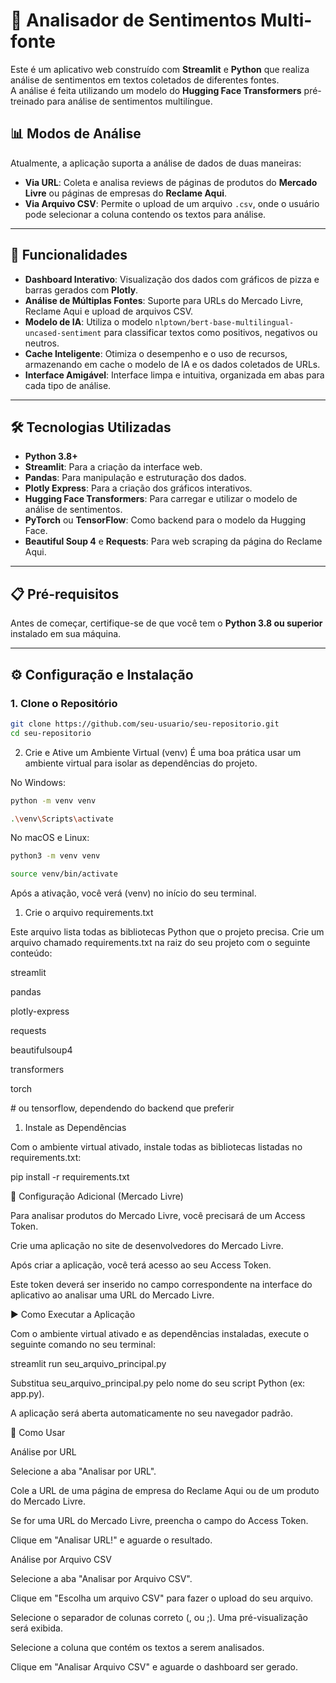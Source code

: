 # 🤖 Analisador de Sentimentos Multi-fonte

Este é um aplicativo web construído com **Streamlit** e **Python** que realiza análise de sentimentos em textos coletados de diferentes fontes.  
A análise é feita utilizando um modelo do **Hugging Face Transformers** pré-treinado para análise de sentimentos multilíngue.

## 📊 Modos de Análise
Atualmente, a aplicação suporta a análise de dados de duas maneiras:

- **Via URL**: Coleta e analisa reviews de páginas de produtos do **Mercado Livre** ou páginas de empresas do **Reclame Aqui**.
- **Via Arquivo CSV**: Permite o upload de um arquivo `.csv`, onde o usuário pode selecionar a coluna contendo os textos para análise.

---

## 🚀 Funcionalidades

- **Dashboard Interativo**: Visualização dos dados com gráficos de pizza e barras gerados com **Plotly**.
- **Análise de Múltiplas Fontes**: Suporte para URLs do Mercado Livre, Reclame Aqui e upload de arquivos CSV.
- **Modelo de IA**: Utiliza o modelo `nlptown/bert-base-multilingual-uncased-sentiment` para classificar textos como positivos, negativos ou neutros.
- **Cache Inteligente**: Otimiza o desempenho e o uso de recursos, armazenando em cache o modelo de IA e os dados coletados de URLs.
- **Interface Amigável**: Interface limpa e intuitiva, organizada em abas para cada tipo de análise.

---

## 🛠️ Tecnologias Utilizadas

- **Python 3.8+**
- **Streamlit**: Para a criação da interface web.
- **Pandas**: Para manipulação e estruturação dos dados.
- **Plotly Express**: Para a criação dos gráficos interativos.
- **Hugging Face Transformers**: Para carregar e utilizar o modelo de análise de sentimentos.
- **PyTorch** ou **TensorFlow**: Como backend para o modelo da Hugging Face.
- **Beautiful Soup 4** e **Requests**: Para web scraping da página do Reclame Aqui.

---

## 📋 Pré-requisitos

Antes de começar, certifique-se de que você tem o **Python 3.8 ou superior** instalado em sua máquina.

---

## ⚙️ Configuração e Instalação

### 1. Clone o Repositório
```bash
git clone https://github.com/seu-usuario/seu-repositorio.git
cd seu-repositorio
```

2. Crie e Ative um Ambiente Virtual (venv)
É uma boa prática usar um ambiente virtual para isolar as dependências do projeto.

No Windows:

```bash
python -m venv venv

.\venv\Scripts\activate
```

No macOS e Linux:
```bash
python3 -m venv venv

source venv/bin/activate
```
Após a ativação, você verá (venv) no início do seu terminal.

1. Crie o arquivo requirements.txt

Este arquivo lista todas as bibliotecas Python que o projeto precisa. Crie um arquivo chamado requirements.txt na raiz do seu projeto com o seguinte conteúdo:

streamlit

pandas

plotly-express

requests

beautifulsoup4

transformers

torch

\# ou tensorflow, dependendo do backend que preferir

1. Instale as Dependências

Com o ambiente virtual ativado, instale todas as bibliotecas listadas no requirements.txt:

pip install -r requirements.txt

🔑 Configuração Adicional (Mercado Livre)

Para analisar produtos do Mercado Livre, você precisará de um Access Token.

Crie uma aplicação no site de desenvolvedores do Mercado Livre.

Após criar a aplicação, você terá acesso ao seu Access Token.

Este token deverá ser inserido no campo correspondente na interface do aplicativo ao analisar uma URL do Mercado Livre.

▶️ Como Executar a Aplicação

Com o ambiente virtual ativado e as dependências instaladas, execute o seguinte comando no seu terminal:

streamlit run seu\_arquivo\_principal.py

Substitua seu\_arquivo\_principal.py pelo nome do seu script Python (ex: app.py).

A aplicação será aberta automaticamente no seu navegador padrão.

📖 Como Usar

Análise por URL

Selecione a aba "Analisar por URL".

Cole a URL de uma página de empresa do Reclame Aqui ou de um produto do Mercado Livre.

Se for uma URL do Mercado Livre, preencha o campo do Access Token.

Clique em "Analisar URL!" e aguarde o resultado.

Análise por Arquivo CSV

Selecione a aba "Analisar por Arquivo CSV".

Clique em "Escolha um arquivo CSV" para fazer o upload do seu arquivo.

Selecione o separador de colunas correto (, ou ;). Uma pré-visualização será exibida.

Selecione a coluna que contém os textos a serem analisados.

Clique em "Analisar Arquivo CSV" e aguarde o dashboard ser gerado.
